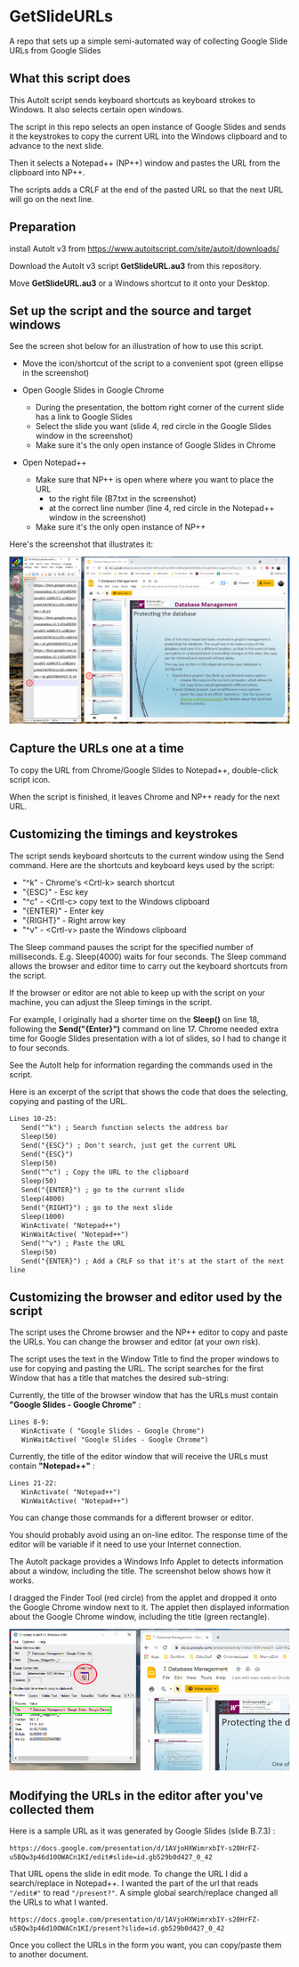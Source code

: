 # GetSlideURLs
A repo that sets up a simple semi-automated way of collecting Google Slide URLs from Google Slides

## What this script does

This AutoIt script sends keyboard shortcuts as keyboard strokes to Windows. It also selects certain open windows.

The script in this repo selects an open instance of Google Slides and sends it the keystrokes to copy the current URL into the Windows clipboard and to advance to the next slide.

Then it selects a Notepad++ (NP++) window and pastes the URL from the clipboard into NP++.

The scripts adds a CRLF at the end of the pasted URL so that the next URL will go on the next line.

## Preparation

install AutoIt v3 from https://www.autoitscript.com/site/autoit/downloads/

Download the AutoIt v3  script **GetSlideURL.au3** from this repository.

Move **GetSlideURL.au3** or a Windows shortcut to it onto your Desktop.

## Set up the script and the source and target windows

See the screen shot below for an illustration of how to use this script.

- Move the icon/shortcut of the script to a convenient spot (green ellipse in the screenshot)
- Open Google Slides in Google Chrome
  - During the presentation, the bottom right corner of the current slide has a link to Google Slides
  - Select the slide you want (slide 4, red circle in the Google Slides window in the screenshot)
  - Make sure it's the only open instance of Google Slides in Chrome

- Open Notepad++
   - Make sure that NP++ is open where  where you want to place the URL
     - to the right file (B7.txt in the screenshot)
     - at the correct line number (line 4, red circle in the Notepad++ window in the screenshot)
   - Make sure it's the only open instance of NP++

Here's the screenshot that illustrates it:

![GetURL screenshot 1](GetURL-screenshot-1.png?raw=true "GetURL screenshot 1")

## Capture the URLs one at a time

To copy the URL from Chrome/Google Slides to Notepad++, double-click script icon.

When the script is finished, it leaves Chrome and NP++ ready for the next URL.

## Customizing the timings and keystrokes

The script sends keyboard shortcuts to the current window using the Send command. Here are the shortcuts and keyboard keys used by the script:

- "^k" - Chrome's \<Crtl-k\> search shortcut
- "{ESC}" - Esc key
- "^c" - \<Crtl-c\> copy text to the Windows clipboard
- "{ENTER}" - Enter key
- "{RIGHT}" - Right arrow key
- "^v" - \<Crtl-v\> paste the Windows clipboard

The Sleep command pauses the script for the specified number of milliseconds. E.g. Sleep(4000) waits for four seconds. The Sleep command allows the browser and editor time to carry out the keyboard shortcuts from the script.

If the browser or editor are not able to keep up with the script on your machine, you can adjust the Sleep timings in the script.

For example, I originally had a shorter time on the **Sleep()** on line 18, following the **Send("{Enter}")** command on line 17. Chrome needed extra time for Google Slides presentation with a lot of slides, so I had to change it to four seconds.

See the AutoIt help for information regarding the commands used in the script.

Here is an excerpt of the script that shows the code that does the selecting, copying and pasting of the URL.

````AutoIt
Lines 10-25:
   Send("^k") ; Search function selects the address bar
   Sleep(50)
   Send("{ESC}") ; Don't search, just get the current URL
   Send("{ESC}")
   Sleep(50)
   Send("^c") ; Copy the URL to the clipboard
   Sleep(50)
   Send("{ENTER}") ; go to the current slide
   Sleep(4000)
   Send("{RIGHT}") ; go to the next slide
   Sleep(1000)
   WinActivate( "Notepad++")
   WinWaitActive( "Notepad++")
   Send("^v") ; Paste the URL
   Sleep(50)
   Send("{ENTER}") ; Add a CRLF so that it's at the start of the next line

````

## Customizing the browser and editor used by the script

The script uses the Chrome browser and the NP++ editor to  copy and paste the URLs. You can change the browser and editor (at your own risk).

The script uses the text in the Window Title to find the proper windows to use for copying and pasting the URL. The script searches for the first Window that has a title that matches the desired sub-string:

Currently, the title of the browser window that has the URLs must contain **"Google Slides - Google Chrome"** :

````AutoIt
Lines 8-9:
   WinActivate ( "Google Slides - Google Chrome")
   WinWaitActive( "Google Slides - Google Chrome")
````

Currently, the title of the editor window that will receive the URLs must contain **"Notepad++"** :

````AutoIt
Lines 21-22:
   WinActivate( "Notepad++")
   WinWaitActive( "Notepad++")
````

You can change those commands for a different browser or editor.

You should probably avoid using an on-line editor. The response time of the editor will be variable if it need to use your Internet connection.

The AutoIt package provides a Windows Info Applet to detects information about a window, including the title. The screenshot below shows how it works.

I dragged the Finder Tool (red circle) from the applet and dropped it onto the Google Chrome window next to it. The applet then displayed information about the Google Chrome window, including the title (green rectangle).

![GetURL screenshot 2](GetURL-screenshot-2.png?raw=true "GetURL screenshot 2")

## Modifying the URLs in the editor after you've collected them

Here is a sample URL as it was generated by Google Slides (slide B.7.3) :

````URL
https://docs.google.com/presentation/d/1AVjoHXWimrxbIY-s20HrFZ-u5BQw3p46d10OWACn1KI/edit#slide=id.gb529b0d427_0_42
````

That URL opens the slide in edit mode. To change the URL I did a search/replace in Notepad++. I wanted the part of the url that reads `"/edit#"` to read `"/present?"`. A simple global search/replace changed all the URLs to what I wanted.

````
https://docs.google.com/presentation/d/1AVjoHXWimrxbIY-s20HrFZ-u5BQw3p46d10OWACn1KI/present?slide=id.gb529b0d427_0_42
````

Once you collect the URLs in the form you want, you can copy/paste them to another document.
